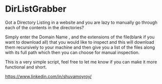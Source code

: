 # DirListGrabber

Got a Directory Listing in a website and you are lazy to manually go through each of the contents in the directories?

Simply enter the Domain Name , and the extensions of the file(blank if you want to download all) that you would like to inspect
and this will download them recursively to your machine and then give you a list of the files along with its full path 
which then you can choose for manual inspection.

This is a very simple script, feel free to let me know if you can make it more functional and short.

https://www.linkedin.com/in/shuvamoyroy/
